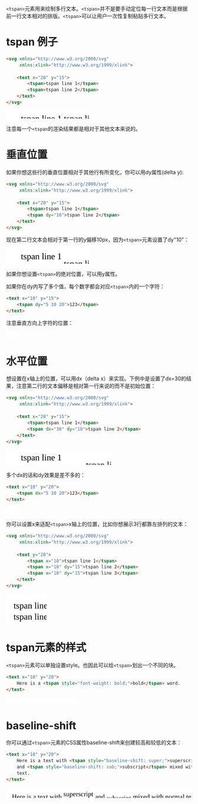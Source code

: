 `<tspan>`元素用来绘制多行文本。`<tspan>`并不是要手动定位每一行文本而是根据前一行文本相对的排版。`<tspan>`可以让用户一次性复制粘贴多行文本。

# tspan 例子

```HTML
<svg xmlns="http://www.w3.org/2000/svg"
     xmlns:xlink="http://www.w3.org/1999/xlink">

    <text x="20" y="15">
        <tspan>tspan line 1</tspan>
        <tspan>tspan line 2</tspan>
    </text>
</svg>
```

![](./image2/17-1.svg)

注意每一个`<tspan`的渲染结果都是相对于其他文本来说的。

# 垂直位置

如果你想这些行的垂直位置相对于其他行有所变化，你可以用dy属性(delta y):

```HTML
<svg xmlns="http://www.w3.org/2000/svg"
     xmlns:xlink="http://www.w3.org/1999/xlink">

    <text x="20" y="15">
        <tspan>tspan line 1</tspan>
        <tspan dy="10">tspan line 2</tspan>
    </text>
</svg>
```

现在第二行文本会相对于第一行的y偏移10px，因为`<tspan>`元素设置了dy"10"：

![](./image2/17-2.svg)

如果你想设置`<tspan>`的绝对位置，可以用y属性。

如果你在dy内写了多个值，每个数字都会对应`<tspan>`内的一个字符：

```HTML
<text x="10" y="15">
    <tspan dy="5 10 20">123</tspan>
</text>
```

注意垂直方向上字符的位置：

![](./image2/17-3.svg)

# 水平位置

想设置在x轴上的位置，可以用dx（delta x）来实现。下例中是设置了dx=30的结果，注意第二行的文本偏移是相对第一行来说的而不是初始位置：

```HTML
<svg xmlns="http://www.w3.org/2000/svg"
     xmlns:xlink="http://www.w3.org/1999/xlink">

    <text x="20" y="15">
        <tspan>tspan line 1</tspan>
        <tspan dx="30" dy="10">tspan line 2</tspan>
    </text>
</svg>
```

![](./image2/17-4.svg)

多个dx的话和dy效果是差不多的：

```HTML
<text x="10" y="20">
    <tspan dx="5 10 20">123</tspan>
</text>
```
![](./image2/17-5.svg)

你可以设置x来适配`<tspan>`x轴上的位置，比如你想展示3行都靠左排列的文本：

```HTML
<svg xmlns="http://www.w3.org/2000/svg"
     xmlns:xlink="http://www.w3.org/1999/xlink">

    <text y="20">
        <tspan x="10">tspan line 1</tspan>
        <tspan x="10" dy="15">tspan line 2</tspan>
        <tspan x="10" dy="15">tspan line 3</tspan>
    </text>
</svg>
```

![](./image2/17-6.svg)

# tspan元素的样式

`<tspan>`元素可以单独设置style。也因此可以给`<tspan>`划出一个不同的块。

```HTML
<text x="10" y="20">
    Here is a <tspan style="font-weight: bold;">bold</tspan> word.
</text>
```

![](./image2/17-7.svg)

# baseline-shift

你可以通过`<tspan>`元素的CSS属性baseline-shift来创建较高和较低的文本：

```HTML
<text x="10" y="20">
    Here is a text with <tspan style="baseline-shift: super;">superscript</tspan>
    and <tspan style="baseline-shift: sub;">subscript</tspan> mixed with normal
    text.
</text>
```

![](./image2/17-8.svg)

